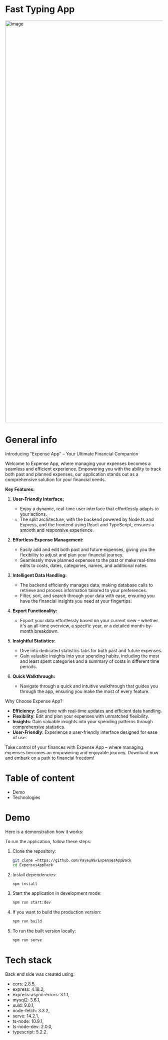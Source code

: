 # Fast Typing App
<img width="1280" alt="image" src="https://github.com/Paveu99/ExpensesAppBack/assets/100468919/007d1a2b-b819-4a28-b4a0-1c02c9d09b1d">

# General info
Introducing "Expense App" – Your Ultimate Financial Companion

Welcome to Expense App, where managing your expenses becomes a seamless and efficient experience. Empowering you with the ability to track both past and planned expenses, our application stands out as a comprehensive solution for your financial needs.

**Key Features:**

1. **User-Friendly Interface:**
   - Enjoy a dynamic, real-time user interface that effortlessly adapts to your actions.
   - The split architecture, with the backend powered by Node.ts and Express, and the frontend using React and TypeScript, ensures a smooth and responsive experience.

2. **Effortless Expense Management:**
   - Easily add and edit both past and future expenses, giving you the flexibility to adjust and plan your financial journey.
   - Seamlessly move planned expenses to the past or make real-time edits to costs, dates, categories, names, and additional notes.

3. **Intelligent Data Handling:**
   - The backend efficiently manages data, making database calls to retrieve and process information tailored to your preferences.
   - Filter, sort, and search through your data with ease, ensuring you have the financial insights you need at your fingertips.

4. **Export Functionality:**
   - Export your data effortlessly based on your current view – whether it's an all-time overview, a specific year, or a detailed month-by-month breakdown.

5. **Insightful Statistics:**
   - Dive into dedicated statistics tabs for both past and future expenses.
   - Gain valuable insights into your spending habits, including the most and least spent categories and a summary of costs in different time periods.

6. **Quick Walkthrough:**
   - Navigate through a quick and intuitive walkthrough that guides you through the app, ensuring you make the most of every feature.

Why Choose Expense App?

- **Efficiency**: Save time with real-time updates and efficient data handling.
- **Flexibility**: Edit and plan your expenses with unmatched flexibility.
- **Insights**: Gain valuable insights into your spending patterns through comprehensive statistics.
- **User-Friendly**: Experience a user-friendly interface designed for ease of use.

Take control of your finances with Expense App – where managing expenses becomes an empowering and enjoyable journey. Download now and embark on a path to financial freedom!

# Table of content
- Demo
- Technologies

# Demo
Here is a demonstration how it works:

To run the application, follow these steps:

1. Clone the repository:
    ```bash
    git clone =https://github.com/Paveu99/ExpensesAppBack
    cd ExpensesAppBack
    ```

2. Install dependencies:
    ```bash
    npm install
    ```

3. Start the application in development mode:
    ```bash
    npm run start:dev
    ```

4. If you want to build the production version:
    ```bash
    npm run build
    ```

5. To run the built version locally:
    ```bash
    npm run serve
    ```

# Tech stack
Back end side was created using:
- cors: 2.8.5,
- express: 4.18.2,
- express-async-errors: 3.1.1,
- mysql2: 3.6.1,
- uuid: 9.0.1,
- node-fetch: 3.3.2,
- serve: 14.2.1,
- ts-node: 10.9.1,
- ts-node-dev: 2.0.0,
- typescript: 5.2.2.
